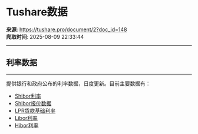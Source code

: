 # Tushare数据

**来源**: https://tushare.pro/document/2?doc_id=148  
**爬取时间**: 2025-08-09 22:33:44

---

## 利率数据

---

提供银行和政府公布的利率数据，日度更新。目前主要数据有：

* [Shibor利率](https://tushare.pro/document/2?doc_id=149)
* [Shibor报价数据](https://tushare.pro/document/2?doc_id=150)
* [LPR贷款基础利率](https://tushare.pro/document/2?doc_id=151)
* [Libor利率](https://tushare.pro/document/2?doc_id=152)
* [Hibor利率](https://tushare.pro/document/2?doc_id=153)

